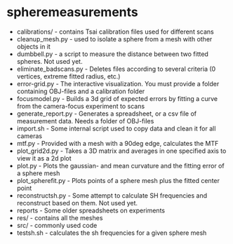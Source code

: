 # spheremeasurements

* calibrations/ - contains Tsai calibration files used for different scans
* cleanup_mesh.py - used to isolate a sphere from a mesh with other objects in it
* dumbbell.py - a script to measure the distance between two fitted spheres. Not used yet.
* eliminate_badscans.py - Deletes files according to several criteria (0 vertices, extreme fitted radius, etc.)
* error-grid.py - The interactive visualization. You must provide a folder containing OBJ-files and a calibration folder
* focusmodel.py - Builds a 3d grid of expected errors by fitting a curve from the camera-focus experiment to scans
* generate_report.py - Generates a spreadsheet, or a csv file of measurement data. Needs a folder of OBJ-files
* import.sh - Some internal script used to copy data and clean it for all cameras
* mtf.py - Provided with a mesh with a 90deg edge, calculates the MTF
* plot_grid2d.py - Takes a 3D matrix and averages in one specified axis to view it as a 2d plot
* plot.py - Plots the gaussian- and mean curvature and the fitting error of a sphere mesh
* plot_spherefit.py - Plots points of a sphere mesh plus the fitted center point
* reconstructsh.py - Some attempt to calculate SH frequencies and reconstruct based on them. Not used yet.
* reports - Some older spreadsheets on experiments
* res/ - contains all the meshes
* src/ - commonly used code
* testsh.sh - calculates the sh frequencies for a given sphere mesh
